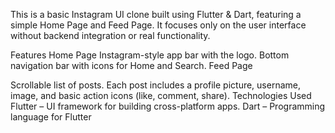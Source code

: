 This is a basic Instagram UI clone built using Flutter & Dart, featuring a simple Home Page and Feed Page. 
It focuses only on the user interface without backend integration or real functionality.

Features
Home Page
Instagram-style app bar with the logo.
Bottom navigation bar with icons for Home and Search.
Feed Page

Scrollable list of posts.
Each post includes a profile picture, username, image, and basic action icons (like, comment, share).
Technologies Used
Flutter – UI framework for building cross-platform apps.
Dart – Programming language for Flutter
